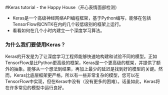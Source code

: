#Keras tutorial - the Happy House（开心表情面部检测）
- Keras是一个高级神经网络API编程框架，基于Python编写，能够在包括TensorFlow和CNTK在内的几个较低级别的框架上运行。
- 看看如何在几个小时内建立一个深度学习算法。

### 为什么我们要使用Keras？
Keras的开发是为了让深度学习工程师能够快速地构建和试验不同的模型。正如TensorFlow是比Python更高级的框架，Keras是一个更高级的框架，并提供了额外的抽象。能够从一个想法到结果，再加上最少的延迟是找到好的模型的关键。然而，Keras比底层框架更严格，所以有一些非常复杂的模型，您可以在TensorFlow中实现，但在Keras中没有（没有更多的困难）。话虽如此，Keras将在许多常见的模型中运行良好。
